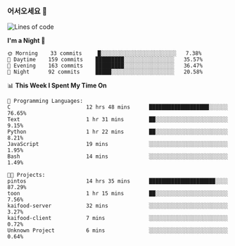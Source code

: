 ### 어서오세요 👋

<!--START_SECTION:waka-->
![Lines of code](https://img.shields.io/badge/From%20Hello%20World%20I%27ve%20Written-394215%20lines%20of%20code-blue)

**I'm a Night 🦉** 

```text
🌞 Morning    33 commits     █░░░░░░░░░░░░░░░░░░░░░░░░   7.38% 
🌆 Daytime    159 commits    █████████░░░░░░░░░░░░░░░░   35.57% 
🌃 Evening    163 commits    █████████░░░░░░░░░░░░░░░░   36.47% 
🌙 Night      92 commits     █████░░░░░░░░░░░░░░░░░░░░   20.58%

```


📊 **This Week I Spent My Time On** 

```text
💬 Programming Languages: 
C                        12 hrs 48 mins      ███████████████████░░░░░░   76.65% 
Text                     1 hr 31 mins        ██░░░░░░░░░░░░░░░░░░░░░░░   9.15% 
Python                   1 hr 22 mins        ██░░░░░░░░░░░░░░░░░░░░░░░   8.21% 
JavaScript               19 mins             ░░░░░░░░░░░░░░░░░░░░░░░░░   1.95% 
Bash                     14 mins             ░░░░░░░░░░░░░░░░░░░░░░░░░   1.49%

🐱‍💻 Projects: 
pintos                   14 hrs 35 mins      █████████████████████░░░░   87.29% 
toon                     1 hr 15 mins        ██░░░░░░░░░░░░░░░░░░░░░░░   7.56% 
kaifood-server           32 mins             ░░░░░░░░░░░░░░░░░░░░░░░░░   3.27% 
kaifood-client           7 mins              ░░░░░░░░░░░░░░░░░░░░░░░░░   0.72% 
Unknown Project          6 mins              ░░░░░░░░░░░░░░░░░░░░░░░░░   0.64%

```


<!--END_SECTION:waka-->
